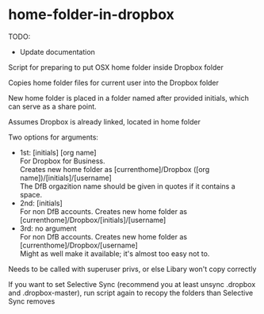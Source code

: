 home-folder-in-dropbox
======================

TODO:  
* Update documentation  

Script for preparing to put OSX home folder inside Dropbox folder

Copies home folder files for current user into the Dropbox folder

New home folder is placed in a folder named after provided initials, which can serve as a share point.

Assumes Dropbox is already linked, located in home folder


Two options for arguments:

* 1st: [initials] [org name]  
   For Dropbox for Business.  
   Creates new home folder as [currenthome]/Dropbox ([org name])/[initials]/[username]  
   The DfB orgazition name should be given in quotes if it contains a space.  
* 2nd: [initials]  
   For non DfB accounts. Creates new home folder as [currenthome]/Dropbox/[initials]/[username]  
* 3rd: no argument  
For non DfB accounts. Creates new home folder as [currenthome]/Dropbox/[username]  
Might as well make it available; it's almost too easy not to.


Needs to be called with superuser privs, or else Libary won't copy correctly


If you want to set Selective Sync (recommend you at least unsync .dropbox and .dropbox-master), run script again to recopy the folders than Selective Sync removes

